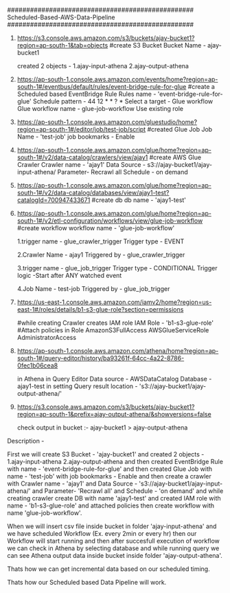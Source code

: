 #################################################
           Scheduled-Based-AWS-Data-Pipeline
#################################################

1. https://s3.console.aws.amazon.com/s3/buckets/ajay-bucket1?region=ap-south-1&tab=objects
    #create S3 Bucket
    Bucket Name - ajay-bucket1 
   
    created 2 objects - 1.ajay-input-athena
                        2.ajay-output-athena

2. https://ap-south-1.console.aws.amazon.com/events/home?region=ap-south-1#/eventbus/default/rules/event-bridge-rule-for-glue
    #create a  Scheduled based EventBridge Rule
    Rules name - 'event-bridge-rule-for-glue'
    Schedule pattern - 44 12 * * ? *
    Select a target - Glue workflow
    Glue workflow name - glue-job-workflow
    Use existing role



3. https://ap-south-1.console.aws.amazon.com/gluestudio/home?region=ap-south-1#/editor/job/test-job/script
    #created Glue Job
    Job Name - 'test-job'
    job bookmarks -  Enable

4. https://ap-south-1.console.aws.amazon.com/glue/home?region=ap-south-1#/v2/data-catalog/crawlers/view/ajay1
    #create AWS Glue Crawler
    Crawler name - 'ajay1'
    Data Source - s3://ajay-bucket1/ajay-input-athena/
    Parameter- Recrawl all
    Schedule - on demand

5. https://ap-south-1.console.aws.amazon.com/glue/home?region=ap-south-1#/v2/data-catalog/databases/view/ajay1-test?catalogId=700947433671
    #create db
    db name - 'ajay1-test'

6. https://ap-south-1.console.aws.amazon.com/glue/home?region=ap-south-1#/v2/etl-configuration/workflows/view/glue-job-workflow
    #create workflow
    workflow name - 'glue-job-workflow'

    1.trigger name - glue_crawler_trigger
      Trigger type - EVENT

    2.Crawler Name - ajay1
      Triggered by - glue_crawler_trigger

    3.trigger name - glue_job_trigger
      Trigger type - CONDITIONAL
      Trigger logic -Start after ANY watched event

    4.Job Name - test-job
      Triggered by - glue_job_trigger

7. https://us-east-1.console.aws.amazon.com/iamv2/home?region=us-east-1#/roles/details/b1-s3-glue-role?section=permissions

    #while creating Crawler creates IAM role 
    IAM Role - 'b1-s3-glue-role'
    #Attach policies in Role 
    AmazonS3FullAccess
    AWSGlueServiceRole
    AdministratorAccess

8. https://ap-south-1.console.aws.amazon.com/athena/home?region=ap-south-1#/query-editor/history/ba93261f-64cc-4a22-8786-0fec1b06cea8
  
    in Athena in Query Editor 
    Data source - AWSDataCatalog
    Database - ajay1-test
    in setting
    Query result location - 's3://ajay-bucket1/ajay-output-athena/'

9. https://s3.console.aws.amazon.com/s3/buckets/ajay-bucket1?region=ap-south-1&prefix=ajay-output-athena/&showversions=false
    
    check output in bucket :- 
    ajay-bucket1 > ajay-output-athena


   
    

Description -

First we will create S3 Bucket - 'ajay-bucket1' and created 2 objects - 1.ajay-input-athena 2.ajay-output-athena and then created EventBridge Rule with name - 'event-bridge-rule-for-glue' and then created Glue Job with name - 'test-job' with job bookmarks - Enable and then create a crawler with Crawler name - 'ajay1' and  Data Source - 's3://ajay-bucket1/ajay-input-athena/' and
Parameter- 'Recrawl all' and Schedule - 'on demand' and while creating crawler create DB with name 'ajay1-test' and created IAM role with name - 'b1-s3-glue-role' and attached policies then create workflow with name 'glue-job-workflow'.



When we will insert csv file inside bucket in folder 'ajay-input-athena' and we have scheduled Workflow (Ex. every 2min or every hr) then our Workflow will start running and then after succesfull execution of workflow we can check in Athena by selecting database and while running query we can see Athena output data inside bucket inside folder 'ajay-output-athena'.

Thats how we can get incremental data based on our scheduled timing.

Thats how our Scheduled based Data Pipeline will work.



